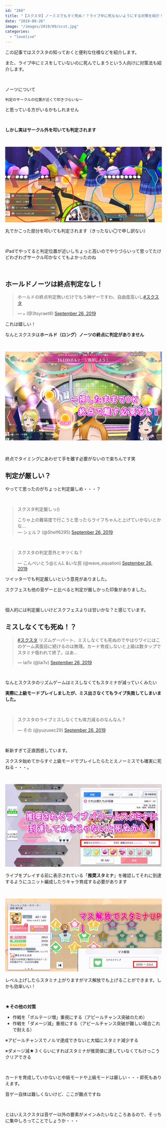 ```yaml
---
id: "268"
title: "【スクスタ】ノーミスでもすぐ死ぬ！？ライブ中に死なないようにする対策を紹介！"
date: "2019-09-26"
image: "/images/2019/09/scst.jpg"
categories: 
  - "lovelive"
---
```


この記事ではスクスタの知っておくと便利な仕様などを紹介します。

また、ライブ中にミスをしていないのに死んでしまうという人向けに対策法も紹介します。

 

ノーツについて

```
判定のサークルの位置が近くて叩きづらいな～
```

と思っている方がいるかもしれません

 

**しかし実はサークル外を叩いても判定されます**

 

![](/images/2019/09/showscst.png)

丸でかこった部分を叩いても判定されます（きったない〇で申し訳ない）

 

iPadでやってると判定位置が近いしちょっと高いのでやりづらいって思ってたけどわざわざサークル叩かなくてもよかったのね

 

## ホールドノーツは終点判定なし！

<blockquote class="twitter-tweet"><p dir="ltr" lang="ja">ホールドの終点判定無いだけでもう神ゲーですわ、自由度高いし<a href="https://twitter.com/hashtag/%E3%82%B9%E3%82%AF%E3%82%B9%E3%82%BF?src=hash&amp;ref_src=twsrc%5Etfw">#スクスタ</a></p>— ℴ (@3tsyraet8) <a href="https://twitter.com/3tsyraet8/status/1177063680954925056?ref_src=twsrc%5Etfw">September 26, 2019</a></blockquote>
<script async src="https://platform.twitter.com/widgets.js" charset="utf-8"></script>

これは嬉しい！

なんとスクスタは**ホールド（ロング）ノーツの終点に判定がありません**

 

![](/images/2019/09/long-keep.jpg)

 

終点でタイミングにあわせて手を離す必要がないので楽ちんです笑

## 判定が厳しい？

やってて思ったのがちょっと判定厳しめ・・・？

 

<blockquote class="twitter-tweet"><p dir="ltr" lang="ja">スクスタ判定厳しっ()</p>こりゃ上の難易度で行こうと思ったらライフちゃんと上げていかないとかな…<div></div>— シェルフ (@Shelf6295) <a href="https://twitter.com/Shelf6295/status/1177068333616623616?ref_src=twsrc%5Etfw">September 26, 2019</a></blockquote>
<script async src="https://platform.twitter.com/widgets.js" charset="utf-8"></script>

 

<blockquote class="twitter-tweet"><p dir="ltr" lang="ja">スクスタの判定意外とキツくね？</p>— こんぺいとう@とんL &amp;いな民 (@wave_equation) <a href="https://twitter.com/wave_equation/status/1177049614723117056?ref_src=twsrc%5Etfw">September 26, 2019</a></blockquote>
<script async src="https://platform.twitter.com/widgets.js" charset="utf-8"></script>

ツイッターでも判定厳しいという意見がありました。

スクフェスも他の音ゲーと比べると判定が厳しかった印象がありました。

 

個人的には判定厳しいけどスクフェスよりは甘いかな？と感じています。

## ミスしなくても死ぬ！？

<blockquote class="twitter-tweet"><p dir="ltr" lang="ja"><a href="https://twitter.com/hashtag/%E3%82%B9%E3%82%AF%E3%82%B9%E3%82%BF?src=hash&amp;ref_src=twsrc%5Etfw">#スクスタ</a> リズムゲーパート、ミスしなくても死ぬのでやはりワイにはこのゲーム真面目に続けるのは無理。カード育成しないと上級は数タップでスタミナ吸われて終了。はあ…</p>— lai1v (@lai1v) <a href="https://twitter.com/lai1v/status/1177098677728366592?ref_src=twsrc%5Etfw">September 26, 2019</a></blockquote>
<script async src="https://platform.twitter.com/widgets.js" charset="utf-8"></script>

 

なんとスクスタのリズムゲームはミスしなくてもスタミナが減っていくみたい

**実際に上級モードプレイしましたが、ミス出さなくてもライブ失敗してしまいました。**

 

<blockquote class="twitter-tweet"><p dir="ltr" lang="ja">スクスタのライブミスしなくても体力減るのなんなん？</p>— その (@yuzusec29) <a href="https://twitter.com/yuzusec29/status/1177086508160831488?ref_src=twsrc%5Etfw">September 26, 2019</a></blockquote>
<script async src="https://platform.twitter.com/widgets.js" charset="utf-8"></script>

 

斬新すぎて正直困惑しています。

スクスタ始めてからすぐ上級モードでプレイしたらたとえノーミスでも確実に死ねる・・・。

 

![](/images/2019/09/checkstmn.jpg)

ライブをプレイする前に表示されている「**推奨スタミナ**」を確認してそれに到達するようにユニット編成したりキャラ育成する必要があります

 

![](/images/2019/09/tokkunUp.png)

レベル上げしたらスタミナ上がりますがマス解放でも上げることができます。しかも効率いい！

 

**★その他の対策**

- 作戦を「ボルテージ増」重視にする（アピールチャンス突破のため）
- 作戦を「ダメージ減」重視にする（アピールチャンス突破が難しい場合これで耐える）

※アピールチャンスでノルマ達成できないと大幅にスタミナ減少する

※ダメージ減★３くらいにすればスタミナが推奨値に達していなくてもけっこうクリアできる

 

カードを育成していかないと中級モードや上級モードは厳しい・・・即死もありえます。

音ゲー自体は難しくないけど、ここが難点ですね

 

とはいえスクスタは音ゲー以外の要素がメインみたいなところあるので、そっちに集中しろってことでしょうか・・・
